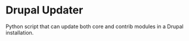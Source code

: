 # Drupal Updater

Python script that can update both core and contrib modules in a Drupal 
installation.

